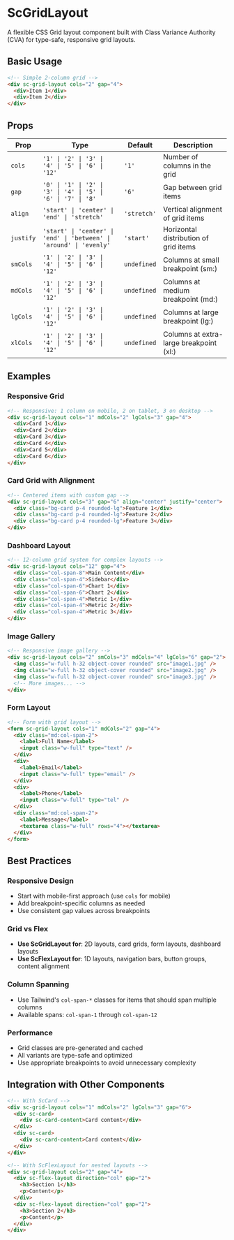 # ScGridLayout

A flexible CSS Grid layout component built with Class Variance Authority (CVA) for type-safe, responsive grid layouts.

## Basic Usage

```html
<!-- Simple 2-column grid -->
<div sc-grid-layout cols="2" gap="4">
  <div>Item 1</div>
  <div>Item 2</div>
</div>
```

## Props

| Prop      | Type                                                                | Default     | Description                             |
| --------- | ------------------------------------------------------------------- | ----------- | --------------------------------------- |
| `cols`    | `'1' \| '2' \| '3' \| '4' \| '5' \| '6' \| '12'`                    | `'1'`       | Number of columns in the grid           |
| `gap`     | `'0' \| '1' \| '2' \| '3' \| '4' \| '5' \| '6' \| '7' \| '8'`       | `'6'`       | Gap between grid items                  |
| `align`   | `'start' \| 'center' \| 'end' \| 'stretch'`                         | `'stretch'` | Vertical alignment of grid items        |
| `justify` | `'start' \| 'center' \| 'end' \| 'between' \| 'around' \| 'evenly'` | `'start'`   | Horizontal distribution of grid items   |
| `smCols`  | `'1' \| '2' \| '3' \| '4' \| '5' \| '6' \| '12'`                    | `undefined` | Columns at small breakpoint (sm:)       |
| `mdCols`  | `'1' \| '2' \| '3' \| '4' \| '5' \| '6' \| '12'`                    | `undefined` | Columns at medium breakpoint (md:)      |
| `lgCols`  | `'1' \| '2' \| '3' \| '4' \| '5' \| '6' \| '12'`                    | `undefined` | Columns at large breakpoint (lg:)       |
| `xlCols`  | `'1' \| '2' \| '3' \| '4' \| '5' \| '6' \| '12'`                    | `undefined` | Columns at extra-large breakpoint (xl:) |

## Examples

### Responsive Grid

```html
<!-- Responsive: 1 column on mobile, 2 on tablet, 3 on desktop -->
<div sc-grid-layout cols="1" mdCols="2" lgCols="3" gap="4">
  <div>Card 1</div>
  <div>Card 2</div>
  <div>Card 3</div>
  <div>Card 4</div>
  <div>Card 5</div>
  <div>Card 6</div>
</div>
```

### Card Grid with Alignment

```html
<!-- Centered items with custom gap -->
<div sc-grid-layout cols="3" gap="6" align="center" justify="center">
  <div class="bg-card p-4 rounded-lg">Feature 1</div>
  <div class="bg-card p-4 rounded-lg">Feature 2</div>
  <div class="bg-card p-4 rounded-lg">Feature 3</div>
</div>
```

### Dashboard Layout

```html
<!-- 12-column grid system for complex layouts -->
<div sc-grid-layout cols="12" gap="4">
  <div class="col-span-8">Main Content</div>
  <div class="col-span-4">Sidebar</div>
  <div class="col-span-6">Chart 1</div>
  <div class="col-span-6">Chart 2</div>
  <div class="col-span-4">Metric 1</div>
  <div class="col-span-4">Metric 2</div>
  <div class="col-span-4">Metric 3</div>
</div>
```

### Image Gallery

```html
<!-- Responsive image gallery -->
<div sc-grid-layout cols="2" smCols="3" mdCols="4" lgCols="6" gap="2">
  <img class="w-full h-32 object-cover rounded" src="image1.jpg" />
  <img class="w-full h-32 object-cover rounded" src="image2.jpg" />
  <img class="w-full h-32 object-cover rounded" src="image3.jpg" />
  <!-- More images... -->
</div>
```

### Form Layout

```html
<!-- Form with grid layout -->
<form sc-grid-layout cols="1" mdCols="2" gap="4">
  <div class="md:col-span-2">
    <label>Full Name</label>
    <input class="w-full" type="text" />
  </div>
  <div>
    <label>Email</label>
    <input class="w-full" type="email" />
  </div>
  <div>
    <label>Phone</label>
    <input class="w-full" type="tel" />
  </div>
  <div class="md:col-span-2">
    <label>Message</label>
    <textarea class="w-full" rows="4"></textarea>
  </div>
</form>
```

## Best Practices

### Responsive Design

- Start with mobile-first approach (use `cols` for mobile)
- Add breakpoint-specific columns as needed
- Use consistent gap values across breakpoints

### Grid vs Flex

- **Use ScGridLayout for**: 2D layouts, card grids, form layouts, dashboard layouts
- **Use ScFlexLayout for**: 1D layouts, navigation bars, button groups, content alignment

### Column Spanning

- Use Tailwind's `col-span-*` classes for items that should span multiple columns
- Available spans: `col-span-1` through `col-span-12`

### Performance

- Grid classes are pre-generated and cached
- All variants are type-safe and optimized
- Use appropriate breakpoints to avoid unnecessary complexity

## Integration with Other Components

```html
<!-- With ScCard -->
<div sc-grid-layout cols="1" mdCols="2" lgCols="3" gap="6">
  <div sc-card>
    <div sc-card-content>Card content</div>
  </div>
  <div sc-card>
    <div sc-card-content>Card content</div>
  </div>
</div>

<!-- With ScFlexLayout for nested layouts -->
<div sc-grid-layout cols="2" gap="4">
  <div sc-flex-layout direction="col" gap="2">
    <h3>Section 1</h3>
    <p>Content</p>
  </div>
  <div sc-flex-layout direction="col" gap="2">
    <h3>Section 2</h3>
    <p>Content</p>
  </div>
</div>
```
